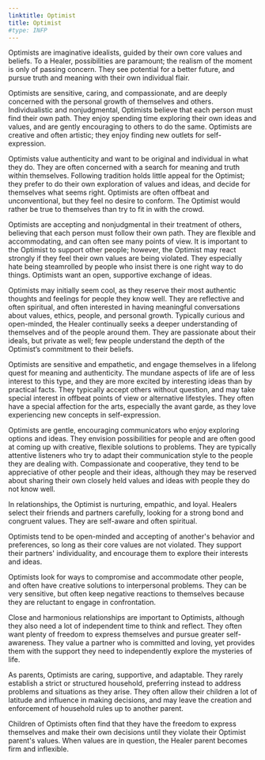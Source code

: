 ```yaml
---
linktitle: Optimist
title: Optimist
#type: INFP
---
```


Optimists are imaginative idealists, guided by their own core values and beliefs. To a Healer, possibilities are paramount; the realism of the moment is only of passing concern. They see potential for a better future, and pursue truth and meaning with their own individual flair.

Optimists are sensitive, caring, and compassionate, and are deeply concerned with the personal growth of themselves and others. Individualistic and nonjudgmental, Optimists believe that each person must find their own path. They enjoy spending time exploring their own ideas and values, and are gently encouraging to others to do the same. Optimists are creative and often artistic; they enjoy finding new outlets for self-expression.

Optimists value authenticity and want to be original and individual in what they do. They are often concerned with a search for meaning and truth within themselves. Following tradition holds little appeal for the Optimist; they prefer to do their own exploration of values and ideas, and decide for themselves what seems right. Optimists are often offbeat and unconventional, but they feel no desire to conform. The Optimist would rather be true to themselves than try to fit in with the crowd.

Optimists are accepting and nonjudgmental in their treatment of others, believing that each person must follow their own path. They are flexible and accommodating, and can often see many points of view. It is important to the Optimist to support other people; however, the Optimist may react strongly if they feel their own values are being violated. They especially hate being steamrolled by people who insist there is one right way to do things. Optimists want an open, supportive exchange of ideas.

Optimists may initially seem cool, as they reserve their most authentic thoughts and feelings for people they know well. They are reflective and often spiritual, and often interested in having meaningful conversations about values, ethics, people, and personal growth. Typically curious and open-minded, the Healer continually seeks a deeper understanding of themselves and of the people around them. They are passionate about their ideals, but private as well; few people understand the depth of the Optimist’s commitment to their beliefs.

Optimists are sensitive and empathetic, and engage themselves in a lifelong quest for meaning and authenticity. The mundane aspects of life are of less interest to this type, and they are more excited by interesting ideas than by practical facts. They typically accept others without question, and may take special interest in offbeat points of view or alternative lifestyles. They often have a special affection for the arts, especially the avant garde, as they love experiencing new concepts in self-expression.

Optimists are gentle, encouraging communicators who enjoy exploring options and ideas. They envision possibilities for people and are often good at coming up with creative, flexible solutions to problems. They are typically attentive listeners who try to adapt their communication style to the people they are dealing with. Compassionate and cooperative, they tend to be appreciative of other people and their ideas, although they may be reserved about sharing their own closely held values and ideas with people they do not know well.

In relationships, the Optimist is nurturing, empathic, and loyal. Healers select their friends and partners carefully, looking for a strong bond and congruent values. They are self-aware and often spiritual.

Optimists tend to be open-minded and accepting of another's behavior and preferences, so long as their core values are not violated. They support their partners' individuality, and encourage them to explore their interests and ideas.

Optimists look for ways to compromise and accommodate other people, and often have creative solutions to interpersonal problems. They can be very sensitive, but often keep negative reactions to themselves because they are reluctant to engage in confrontation.

Close and harmonious relationships are important to Optimists, although they also need a lot of independent time to think and reflect. They often want plenty of freedom to express themselves and pursue greater self-awareness. They value a partner who is committed and loving, yet provides them with the support they need to independently explore the mysteries of life.

As parents, Optimists are caring, supportive, and adaptable. They rarely establish a strict or structured household, preferring instead to address problems and situations as they arise. They often allow their children a lot of latitude and influence in making decisions, and may leave the creation and enforcement of household rules up to another parent.

Children of Optimists often find that they have the freedom to express themselves and make their own decisions until they violate their Optimist parent's values. When values are in question, the Healer parent becomes firm and inflexible.


